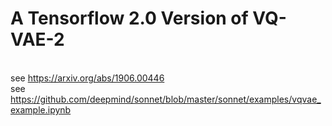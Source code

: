 # A Tensorflow 2.0 Version of VQ-VAE-2

<br>see https://arxiv.org/abs/1906.00446
<br>see https://github.com/deepmind/sonnet/blob/master/sonnet/examples/vqvae_example.ipynb

